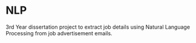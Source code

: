 # NLP

3rd Year dissertation project to extract job details using Natural Language Processing from job advertisement emails.
